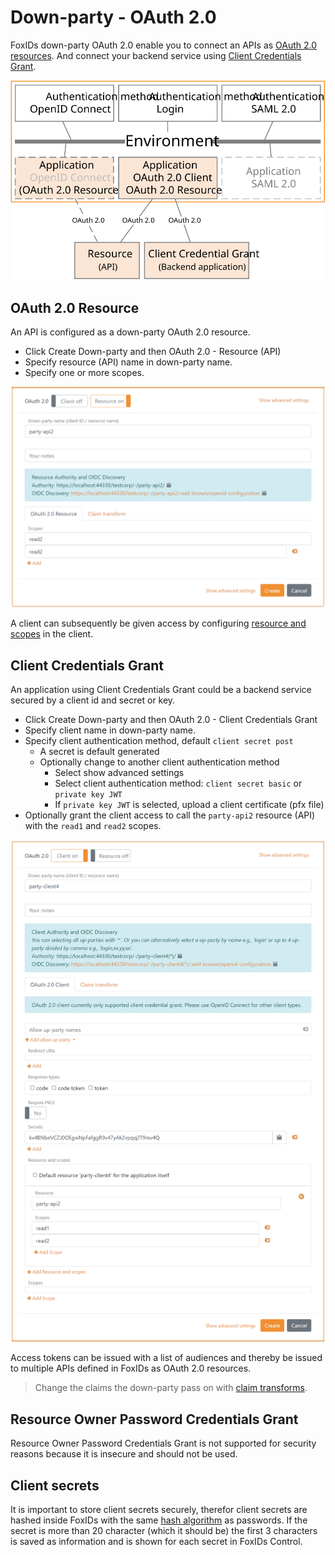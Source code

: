 ﻿# Down-party - OAuth 2.0 

FoxIDs down-party OAuth 2.0 enable you to connect an APIs as [OAuth 2.0 resources](#oauth-20-resource). And connect your backend service using [Client Credentials Grant](#client-credentials-grant).

![FoxIDs down-party OAuth 2.0](images/parties-down-party-oauth.svg)

## OAuth 2.0 Resource
An API is configured as a down-party OAuth 2.0 resource.

- Click Create Down-party and then OAuth 2.0 - Resource (API)
- Specify resource (API) name in down-party name.
- Specify one or more scopes.

![Resource with scopes](images/configure-oauth-resource.png)

A client can subsequently be given access by configuring [resource and scopes](down-party-oidc.md#resource-and-scopes) in the client.

## Client Credentials Grant
An application using Client Credentials Grant could be a backend service secured by a client id and secret or key.

- Click Create Down-party and then OAuth 2.0 - Client Credentials Grant
- Specify client name in down-party name.
- Specify client authentication method, default `client secret post`
    - A secret is default generated
    - Optionally change to another client authentication method
      - Select show advanced settings
      - Select client authentication method: `client secret basic` or `private key JWT`
      - If `private key JWT` is selected, upload a client certificate (pfx file)
- Optionally grant the client access to call the `party-api2` resource (API) with the `read1` and `read2` scopes.

![Configure Client Credentials Grant](images/configure-client-credentials-grant.png)

Access tokens can be issued with a list of audiences and thereby be issued to multiple APIs defined in FoxIDs as OAuth 2.0 resources.

> Change the claims the down-party pass on with [claim transforms](claim-transform.md).

## Resource Owner Password Credentials Grant
Resource Owner Password Credentials Grant is not supported for security reasons because it is insecure and should not be used.

## Client secrets
It is important to store client secrets securely, therefor client secrets are hashed inside FoxIDs with the same [hash algorithm](login.md#password-hash) as passwords. If the secret is more than 20 character (which it should be) the first 3 characters is saved as information and is shown for each secret in FoxIDs Control. 
